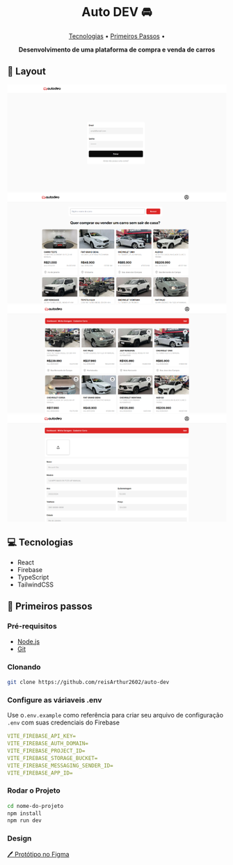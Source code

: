 <h1 align="center" style="font-weight: bold;">Auto DEV 🚘</h1>

<p align="center">
 <a href="#tech">Tecnologias</a> • 
 <a href="#started">Primeiros Passos</a> • 
 
</p>

<p align="center">
    <b>Desenvolvimento de uma plataforma de compra e venda de carros</b>
</p>

<h2 id="layout">🎨 Layout</h2>

<p align="center">
    <img src="./public/screens/login.png" alt="Tela de login" width="600px">
    <img src="./public/screens/home.png" alt="Tela principal" width="600px">
    <img src="./public/screens/dashboard.png" alt="Tela de minha garagem" width="600px">
    <img src="./public/screens/register-car.png" alt="Tela de registro de carro" width="600px">
   
</p>

<h2 id="technologies">💻 Tecnologias</h2>

- React
- Firebase
- TypeScript
- TailwindCSS

<h2 id="started">🚀 Primeiros passos</h2>

<h3>Pré-requisitos</h3>

- [Node.js](https://nodejs.org)
- [Git](https://git-scm.com/)

<h3>Clonando</h3>

```bash
git clone https://github.com/reisArthur2602/auto-dev
```

<h3>Configure as váriaveis .env </h2>

Use o`.env.example` como referência para criar seu arquivo de configuração `.env` com suas credenciais do Firebase

```yaml
VITE_FIREBASE_API_KEY=
VITE_FIREBASE_AUTH_DOMAIN=
VITE_FIREBASE_PROJECT_ID=
VITE_FIREBASE_STORAGE_BUCKET=
VITE_FIREBASE_MESSAGING_SENDER_ID=
VITE_FIREBASE_APP_ID=
```

<h3>Rodar o Projeto</h3>

```bash
cd nome-do-projeto
npm install
npm run dev
```

<h3>Design</h3>

[🖊️ Protótipo no Figma](https://www.figma.com/design/gsgiOTa6c5QtJxmB6y6h15/Auto-Dev?node-id=0-1&t=3aC9NrTct9rsCxOc-1)

